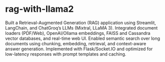 # rag-with-llama2

Built a Retrieval-Augmented Generation (RAG) application using Streamlit, LangChain, and ChatGroq’s LLMs (Mixtral, LLaMA 3). Integrated document loaders (PDF/Web), OpenAI/Ollama embeddings, FAISS and Cassandra vector databases, and real-time web UI. Enabled semantic search over long documents using chunking, embedding, retrieval, and context-aware answer generation. Implemented with Flask/Socket.IO and optimized for low-latency responses with prompt templates and caching.